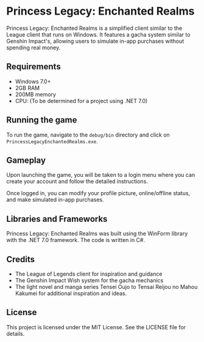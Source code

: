 # Princess Legacy: Enchanted Realms

Princess Legacy: Enchanted Realms is a simplified client similar to the League client that runs on Windows. It features a gacha system similar to Genshin Impact's, allowing users to simulate in-app purchases without spending real money.

## Requirements

- Windows 7.0+
- 2GB RAM
- 200MB memory
- CPU: (To be determined for a project using .NET 7.0)

## Running the game

To run the game, navigate to the `debug/bin` directory and click on `PrincessLegacyEnchantedRealms.exe`. 

## Gameplay

Upon launching the game, you will be taken to a login menu where you can create your account and follow the detailed instructions.

Once logged in, you can modify your profile picture, online/offline status, and make simulated in-app purchases.

## Libraries and Frameworks

Princess Legacy: Enchanted Realms was built using the WinForm library with the .NET 7.0 framework. The code is written in C#.

## Credits

- The League of Legends client for inspiration and guidance
- The Genshin Impact Wish system for the gacha mechanics
- The light novel and manga series Tensei Oujo to Tensai Reijou no Mahou Kakumei for additional inspiration and ideas.

## License

This project is licensed under the MIT License. See the LICENSE file for details.

